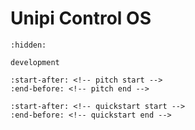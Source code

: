 # Unipi Control OS

```{toctree}
:hidden:

development
```

```{include} ../../projects/unipi-control-os/README.md
:start-after: <!-- pitch start -->
:end-before: <!-- pitch end -->
```

```{include} ../../projects/unipi-control-os/README.md
:start-after: <!-- quickstart start -->
:end-before: <!-- quickstart end -->
```
